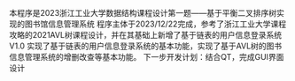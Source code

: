 本程序是2023浙江工业大学数据结构课程设计第一题——基于平衡二叉排序树实现的图书馆信息管理系统
程序主体于2023/12/22完成，参考了浙江工业大学课程攻略的2021AVL树课程设计，并在其基础上新增了基于链表的用户信息登录系统
V1.0 实现了基于链表的用户信息登录系统的基本功能，实现了基于AVL树的图书信息管理系统的增删改查等基本功能。
下一步开发计划：结合QT，完成GUI界面设计
